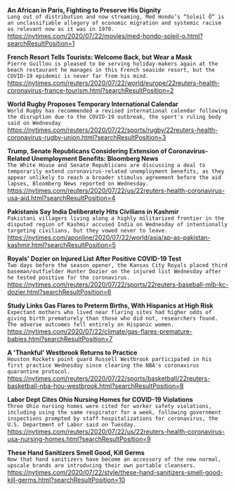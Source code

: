 **An African in Paris, Fighting to Preserve His Dignity**\
`Long out of distribution and now streaming, Med Hondo’s “Soleil Ô” is an unclassifiable allegory of economic migration and systemic racism as relevant now as it was in 1970.`\
https://nytimes.com/2020/07/22/movies/med-hondo-soleil-o.html?searchResultPosition=1

**French Resort Tells Tourists: Welcome Back, but Wear a Mask**\
`Pierre Guillou is pleased to be serving holiday-makers again at the beach restaurant he manages in this French seaside resort, but the COVID-19 epidemic is never far from his mind.`\
https://nytimes.com/reuters/2020/07/22/world/europe/22reuters-health-coronavirus-france-tourism.html?searchResultPosition=2

**World Rugby Proposes Temporary International Calendar**\
`World Rugby has recommended a revised international calendar following the disruption due to the COVID-19 outbreak, the sport's ruling body said on Wednesday `\
https://nytimes.com/reuters/2020/07/22/sports/rugby/22reuters-health-coronavirus-rugby-union.html?searchResultPosition=3

**Trump, Senate Republicans Considering Extension of Coronavirus-Related Unemployment Benefits: Bloomberg News**\
`The White House and Senate Republicans are discussing a deal to temporarily extend coronavirus-related unemployment benefits, as they appear unlikely to reach a broader stimulus agreement before the aid lapses, Bloomberg News reported on Wednesday. `\
https://nytimes.com/reuters/2020/07/22/us/22reuters-health-coronavirus-usa-aid.html?searchResultPosition=4

**Pakistanis Say India Deliberately Hits Civilians in Kashmir**\
`Pakistani villagers living along a highly militarized frontier in the disputed region of Kashmir accused India on Wednesday of intentionally targeting civilians, but they vowed never to leave.`\
https://nytimes.com/aponline/2020/07/22/world/asia/ap-as-pakistan-kashmir.html?searchResultPosition=5

**Royals' Dozier on Injured List After Positive COVID-19 Test**\
`Two days before the season opener, the Kansas City Royals placed third baseman/outfielder Hunter Dozier on the injured list Wednesday after he tested positive for the coronavirus.`\
https://nytimes.com/reuters/2020/07/22/sports/22reuters-baseball-mlb-kc-dozier.html?searchResultPosition=6

**Study Links Gas Flares to Preterm Births, With Hispanics at High Risk**\
`Expectant mothers who lived near flaring sites had higher odds of giving birth prematurely than those who did not, researchers found. The adverse outcomes fell entirely on Hispanic women.`\
https://nytimes.com/2020/07/22/climate/gas-flares-premature-babies.html?searchResultPosition=7

**A 'Thankful' Westbrook Returns to Practice**\
`Houston Rockets point guard Russell Westbrook participated in his first practice Wednesday since clearing the NBA's coronavirus quarantine protocol.`\
https://nytimes.com/reuters/2020/07/22/sports/basketball/22reuters-basketball-nba-hou-westbrook.html?searchResultPosition=8

**Labor Dept Cites Ohio Nursing Homes for COVID-19 Violations**\
`Three Ohio nursing homes were cited for worker safety violations, including using the same respirator for a week, following government inspections prompted by staff hospitalizations for coronavirus, the U.S. Department of Labor said on Tuesday.`\
https://nytimes.com/reuters/2020/07/22/us/22reuters-health-coronavirus-usa-nursing-homes.html?searchResultPosition=9

**These Hand Sanitizers Smell Good, Kill Germs**\
`Now that hand sanitizers have become an accessory of the new normal, upscale brands are introducing their own portable cleansers.`\
https://nytimes.com/2020/07/22/style/these-hand-sanitizers-smell-good-kill-germs.html?searchResultPosition=10

